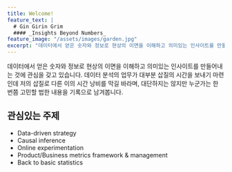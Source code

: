 ```yaml
---
title: Welcome!
feature_text: |
  # Gin Girin Grim
  #### _Insights Beyond Numbers_
feature_image: "/assets/images/garden.jpg"
excerpt: "데이터에서 얻은 숫자와 정보로 현상의 이면을 이해하고 의미있는 인사이트를 만들어내는 것에 관심을 갖고 있습니다. 데이터 분석의 업무가 대부분 삽질의 시간을 보내기 마련인데 저의 삽질로 다른 이의 시간 낭비를 막길 바라며, 대단하지는 않지만 누군가는 한 번쯤 고민할 법한 내용을 기록으로 남겨봅니다."
---
```


데이터에서 얻은 숫자와 정보로 현상의 이면을 이해하고 의미있는 인사이트를 만들어내는 것에 관심을 갖고 있습니다. 데이터 분석의 업무가 대부분 삽질의 시간을 보내기 마련인데 저의 삽질로 다른 이의 시간 낭비를 막길 바라며, 대단하지는 않지만 누군가는 한 번쯤 고민할 법한 내용을 기록으로 남겨봅니다.  

## 관심있는 주제

- Data-driven strategy
- Causal inference
- Online experimentation
- Product/Business metrics framework & management
- Back to basic statistics